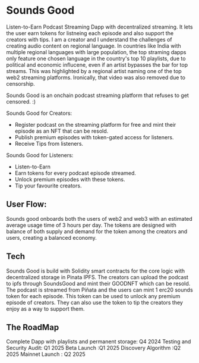 # Sounds Good
Listen-to-Earn Podcast Streaming Dapp with decentralized streaming. It lets the user earn tokens for listneing each episode and also support the creators with tips.
I am a creator and I understand the challenges of creating audio content on regional language. In countries like India with multiple regional languages with large population, the top straming dapps only feature one chosen language in the country's top 10 playlists, due to political and economic influcene, even if an artist bypasses the bar for top streams.
This was highlighted by a regional artist naming one of the top web2 streaming platforms. Ironically, that video was also removed due to censorship.

Sounds Good is an onchain podcast streaming platform that refuses to get censored. :)

Sounds Good for Creators:
 - Register podcast on the streaming platform for free and mint their episode as an NFT that can be resold.
- Publish premium episodes with token-gated access for listeners.
- Receive Tips from listeners.

Sounds Good for Listeners:
- Listen-to-Earn 
- Earn tokens for every podcast episode streamed.
- Unlock premium episodes with these tokens.
- Tip your favourite creators.

## User Flow:

Sounds good onboards both the users of web2 and web3 with an estimated average usage time of 3 hours per day.
The tokens are designed with balance of both supply and demand for the token among the creators and users, creating a balanced economy.

## Tech
Sounds Good is build with Solidity smart contracts for the core logic with decentralized storage in Pinata IPFS.
The creators can upload the podcast to ipfs through SoundsGood and mint their GOODNFT which can be resold.
 The podcast is streamed from Piñata and the users can mint 1 erc20 sounds token for each episode. This token can be used to unlock any premium episode of creators. 
They can also use the token to tip the creators they enjoy as a way to support them.






## The RoadMap
Complete Dapp with playlists and permanent storage: Q4 2024
Testing and Security Audit: Q1 2025
Beta Launch :Q1 2025
Discovery Algorithm :Q2 2025
Mainnet Launch : Q2 2025
